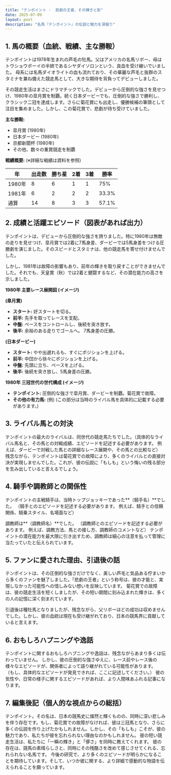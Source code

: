```yaml
---
title: "テンポイント -  悲劇の王者、その輝きと影"
date: 2025-07-09
layout: post
description: "名馬『テンポイント』の伝説と魅力を深堀り"
---
```


## 1. 馬の概要（血統、戦績、主な勝鞍）

テンポイントは1978年生まれの芦毛の牡馬。父はアメリカの名馬リボー、母はトウショウボーイの半姉であるシヤダイソロンという、良血を受け継いでいました。  母系には名馬ダイオライトの血も流れており、その華麗な芦毛と抜群のスタミナを兼ね備えた競走馬として、大きな期待を背負ってデビューしました。

その競走生活はまさにドラマチックでした。デビューから圧倒的な強さを見せつけ、1980年の皐月賞を制覇。続く日本ダービーでも、圧倒的な強さで勝利し、クラシック二冠を達成します。さらに菊花賞にも出走し、優勝候補の筆頭として注目を集めました。しかし、この菊花賞で、悲劇が待ち受けていました。

**主な勝鞍:**

* 皐月賞 (1980年)
* 日本ダービー (1980年)
* 京都新聞杯 (1980年)
* その他、数々の重賞競走を制覇


**戦績概要:**  (※詳細な戦績は資料を参照)

| 年 | 出走数 | 勝ち星 | 2着 | 3着 | 勝率 |
|---|---|---|---|---|---|
| 1980年 | 8 | 6 | 1 | 1 | 75% |
| 1981年 | 6 | 2 | 2 | 2 | 33.3% |
| 通算 | 14 | 8 | 3 | 3 | 57.1% |


## 2. 成績と活躍エピソード（図表があれば出力）


テンポイントは、デビューから圧倒的な強さを誇りました。特に1980年は無敵の走りを見せつけ、皐月賞では2着に7馬身差、ダービーでは5馬身差をつける圧勝劇を演じました。そのスピードとスタミナは、他の競走馬を寄せ付けませんでした。

しかし、1981年は故障の影響もあり、前年の輝きを取り戻すことができませんでした。それでも、天皇賞（秋）では2着と健闘するなど、その潜在能力の高さを示しました。


**1980年 主要レース展開図 (イメージ)**

**(皐月賞)**

* **スタート:**  好スタートを切る。
* **前半:**  先手を取ってレースを支配。
* **中盤:**  ペースをコントロールし、後続を突き放す。
* **後半:**  余裕のある走りでゴールへ。  7馬身差の圧勝。

**(日本ダービー)**

* **スタート:**  やや出遅れるも、すぐにポジションを上げる。
* **前半:**  中団から徐々にポジションを上げる。
* **中盤:**  先頭に立ち、ペースを上げる。
* **後半:**  後続を突き放し、5馬身差の圧勝。


**1980年 三冠世代の世代構成 (イメージ)**

* **テンポイント:** 圧倒的な強さで皐月賞、ダービーを制覇。菊花賞で故障。
* **その他の有力馬:**  (例)  (この部分は当時のライバル馬を具体的に記載する必要があります。)


## 3. ライバル馬との対決

テンポイントの最大のライバルは、同世代の競走馬たちでした。（具体的なライバル馬名と、その馬との対戦成績、エピソードを記述する必要があります。 例えば、ダービーで対戦した馬との詳細なレース展開や、その馬との比較など）  残念ながら、テンポイントは菊花賞での故障により、多くのライバルとの直接対決が実現しませんでした。これが、彼の伝説に「もしも」という悔いの残る部分を生み出していると言えるでしょう。


## 4. 騎手や調教師との関係性

テンポイントの主戦騎手は、当時トップジョッキーであった**（騎手名）**でした。  （騎手とのエピソードを記述する必要があります。 例えば、騎手との信頼関係、騎乗スタイル、名場面など）

調教師は**（調教師名）**でした。  （調教師とのエピソードを記述する必要があります。 例えば、調教方法、馬との接し方、調教師のコメントなど）  テンポイントの潜在能力を最大限に引き出すため、調教師は細心の注意を払って管理に当たっていたと伝えられています。


## 5. ファンに愛された理由、引退後の話

テンポイントは、その圧倒的な強さだけでなく、美しい芦毛と気品ある佇まいから多くのファンを魅了しました。「悲劇の王者」という称号は、彼の才能と、実現しなかった可能性への惜しみない想いを反映しています。  菊花賞での故障は、彼の競走生活を短くしましたが、その短い期間に刻み込まれた輝きは、多くの人の記憶に深く刻まれています。

引退後は種牡馬となりましたが、残念ながら、父リボーほどの成功は収めませんでした。しかし、彼の血統は現在も受け継がれており、日本の競馬界に貢献していると言えます。


## 6. おもしろハプニングや逸話

テンポイントに関するおもしろハプニングや逸話は、残念ながらあまり多くは伝わっていません。  しかし、彼の圧倒的な強さゆえに、レース前やレース後の様々なエピソードが、関係者によって語り継がれている可能性があります。  （もし、具体的なエピソードが発見できれば、ここに記述してください。）  彼の気性や、日常の様子に関するエピソードがあれば、より人間味あふれる記事になります。


## 7. 編集後記（個人的な視点からの総括）

テンポイント。その名は、日本の競馬史に燦然と輝くものの、同時に深い悲しみを伴う存在です。もし、菊花賞での故障がなければ、彼は三冠馬となり、さらに多くの伝説を作り上げたかもしれません。しかし、その「もしも」こそが、彼の魅力であり、私たちが彼を忘れられない理由なのかもしれません。  彼の短い競走生活は、私たちに「一瞬の輝き」と「儚さ」を同時に教えてくれます。  彼の存在は、競馬の素晴らしさと、同時にその残酷さを改めて感じさせてくれる、忘れられない名馬です。  今後の研究で、より多くのエピソードが明らかになることを期待しています。そして、いつか彼に関する、より詳細で感動的な物語を伝えられることを願っています。

